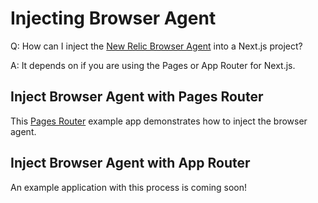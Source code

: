 # Injecting Browser Agent

Q: How can I inject the [New Relic Browser Agent](https://docs.newrelic.com/docs/browser/browser-monitoring/installation/install-browser-monitoring-agent/) into a Next.js project?

A: It depends on if you are using the Pages or App Router for Next.js. 


## Inject Browser Agent with Pages Router

This [Pages Router](https://github.com/newrelic/newrelic-node-examples/blob/e118117470ae9f9038c60d8a171a6f0d440f6291/nextjs-legacy/pages/_document.jsx) example app demonstrates how to inject the browser agent.


## Inject Browser Agent with App Router

An example application with this process is coming soon!
